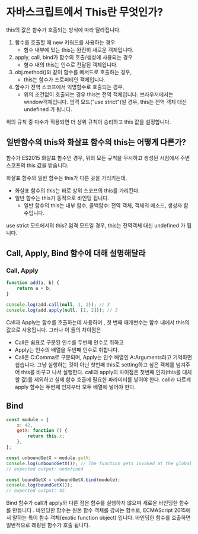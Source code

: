 # 자바스크립트에서 This란 무엇인가?

this의 값은 함수가 호출되는 방식에 따라 달라집니다.

1. 함수를 호출할 때 new 키워드를 사용하는 경우
    - 함수 내부에 있는 this는 완전히 새로운 객체입니다.
2. apply, call, bind가 함수의 호출/생성에 사용되는 경우
    - 함수 내의 this는 인수로 전달된 객체입니다.
3. obj.method()와 같이 함수를 메서드로 호출하는 경우,
    - this는 함수가 프로퍼티인 객체입니다.
4. 함수가 전역 스코프에서 익명함수로 호출되는 경우,
    - 위의 조건없이 호출되는 경우 this는 전역 객체입니다. 브라우저에서는 window객체입니다. 엄격 모드("use strict")일 경우, this는 전역 객체 대신 undefined 가 됩니다.

위의 규칙 중 다수가 적용되면 더 상위 규칙이 승리하고 this 값을 설정합니다.

## 일반함수의 this와 화살표 함수의 this는 어떻게 다른가?

함수가 ES2015 화살표 함수인 경우, 위의 모든 규칙을 무시하고 생성된 시점에서 주변 스코프의 this 값을 받습니다.

화살표 함수와 일반 함수는 this가 다른 곳을 가리키는데,

-   화살표 함수의 this는 바로 상위 스코프의 this를 가리킨다.
-   일반 함수는 this가 동적으로 바인딩 됩니다.
    -   일반 함수의 this는 내부 함수, 콜백함수: 전역 객체, 객체의 메소드, 생성자 함수입니다.

use strict 모드에서의 this?
엄격 모드일 경우, this는 전역객체 대신 undefined 가 됩니다.

## Call, Apply, Bind 함수에 대해 설명해달라

### Call, Apply

```javascript
function add(a, b) {
    return a + b;
}

console.log(add.call(null, 1, 2)); // 3
console.log(add.apply(null, [1, 2])); // 3
```

Call과 Apply는 함수를 호출하는데 사용하며 , 첫 번째 매개변수는 함수 내에서 this의 값으로 사용됩니다. 그러나 이 둘의 차이점은

-   Call은 쉼표로 구분된 인수를 두번째 인수로 취하고
-   Apply는 인수의 배열을 두번째 인수로 취합니다.
-   Call은 C:Comma로 구분되며, Apply는 인수 배열인 A:Arguments라고 기억하면 쉽습니다. 그냥 실행하는 것이 아닌 첫번째 this로 setting하고 싶은 객체를 넘겨주어 this를 바꾸고 나서 실행한다. call과 apply의 차이점은 첫번째 인자(this를 대체할 값)를 제외하고 실제 함수 호출에 필요한 파라미터를 넣어야 한다. call과 다르게 apply 함수는 두번째 인자부터 모두 배열에 넣어야 한다.

## Bind

```javascript
const module = {
    x: 42,
    getX: function () {
        return this.x;
    },
};

const unboundGetX = module.getX;
console.log(unboundGetX()); // The function gets invoked at the global scope
// expected output: undefined

const boundGetX = unboundGetX.bind(module);
console.log(boundGetX());
// expected output: 42
```

Bind 함수가 call과 apply와 다른 점은 함수를 실행하지 않으며 새로운 바인딩한 함수를 만듭니다 . 바인딩한 함수는 원본 함수 객체를 감싸는 함수로, ECMAScript 2015에서 말하는 특이 함수 객체(exotic function object) 입니다. 바인딩한 함수를 호출하면 일반적으로 래핑된 함수가 호출 됩니다.
